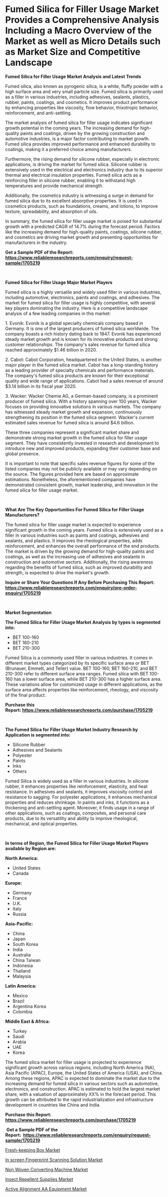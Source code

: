 <p><h1>Fumed Silica for Filler Usage Market Provides a Comprehensive Analysis Including a Macro Overview of the Market as well as Micro Details such as Market Size and Competitive Landscape</h1></p><p><strong>Fumed Silica for Filler Usage Market Analysis and Latest Trends</strong></p>
<p><p>Fumed silica, also known as pyrogenic silica, is a white, fluffy powder with a high surface area and very small particle size. Fumed silica is primarily used as a filler in various industries, including adhesives, sealants, plastics, rubber, paints, coatings, and cosmetics. It improves product performance by enhancing properties like viscosity, flow behavior, thixotropic behavior, reinforcement, and anti-settling.</p><p>The market analysis of fumed silica for filler usage indicates significant growth potential in the coming years. The increasing demand for high-quality paints and coatings, driven by the growing construction and automotive industries, is a major factor contributing to market growth. Fumed silica provides improved performance and enhanced durability to coatings, making it a preferred choice among manufacturers.</p><p>Furthermore, the rising demand for silicone rubber, especially in electronic applications, is driving the market for fumed silica. Silicone rubber is extensively used in the electrical and electronics industry due to its superior thermal and electrical insulation properties. Fumed silica acts as a reinforcing filler in silicone rubber, enabling it to withstand high temperatures and provide mechanical strength.</p><p>Additionally, the cosmetics industry is witnessing a surge in demand for fumed silica due to its excellent absorptive properties. It is used in cosmetics products, such as foundations, creams, and lotions, to improve texture, spreadability, and absorption of oils.</p><p>In summary, the fumed silica for filler usage market is poised for substantial growth with a predicted CAGR of 14.7% during the forecast period. Factors like the increasing demand for high-quality paints, coatings, silicone rubber, and cosmetics are driving market growth and presenting opportunities for manufacturers in the industry.</p></p>
<p><strong>Get a Sample PDF of the Report:&nbsp; <a href="https://www.reliableresearchreports.com/enquiry/request-sample/1705219">https://www.reliableresearchreports.com/enquiry/request-sample/1705219</a></strong></p>
<p>&nbsp;</p>
<p><strong>Fumed Silica for Filler Usage Major Market Players</strong></p>
<p><p>Fumed silica is a highly versatile and widely used filler in various industries, including automotive, electronics, paints and coatings, and adhesives. The market for fumed silica for filler usage is highly competitive, with several key players dominating the industry. Here is a competitive landscape analysis of a few leading companies in this market:</p><p>1. Evonik: Evonik is a global specialty chemicals company based in Germany. It is one of the largest producers of fumed silica worldwide. The company boasts a rich history dating back to 1847. Evonik has experienced steady market growth and is known for its innovative products and strong customer relationships. The company's sales revenue for fumed silica reached approximately $1.46 billion in 2020.</p><p>2. Cabot: Cabot Corporation, headquartered in the United States, is another major player in the fumed silica market. Cabot has a long-standing history as a leading provider of specialty chemicals and performance materials. The company's fumed silica products are known for their exceptional quality and wide range of applications. Cabot had a sales revenue of around $3.14 billion in its fiscal year 2020.</p><p>3. Wacker: Wacker Chemie AG, a German-based company, is a prominent producer of fumed silica. With a history spanning over 100 years, Wacker focuses on providing innovative solutions in various markets. The company has witnessed steady market growth and expansion, continuously strengthening its position in the fumed silica segment. Wacker's current estimated sales revenue for fumed silica is around $4.6 billion.</p><p>These three companies represent a significant market share and demonstrate strong market growth in the fumed silica for filler usage segment. They have consistently invested in research and development to introduce new and improved products, expanding their customer base and global presence.</p><p>It is important to note that specific sales revenue figures for some of the listed companies may not be publicly available or may vary depending on the source. The figures provided here are based on approximate estimations. Nonetheless, the aforementioned companies have demonstrated consistent growth, market leadership, and innovation in the fumed silica for filler usage market.</p></p>
<p>&nbsp;</p>
<p><strong>What Are The Key Opportunities For Fumed Silica for Filler Usage Manufacturers?</strong></p>
<p><p>The fumed silica for filler usage market is expected to experience significant growth in the coming years. Fumed silica is extensively used as a filler in various industries such as paints and coatings, adhesives and sealants, and plastics. It improves the rheological properties, adds reinforcement, and enhances the overall performance of the end products. The market is driven by the growing demand for high-quality paints and coatings, as well as the increasing use of adhesives and sealants in construction and automotive sectors. Additionally, the rising awareness regarding the benefits of fumed silica, such as improved durability and strength, is expected to drive the market's growth.</p></p>
<p><strong>Inquire or Share Your Questions If Any Before Purchasing This Report: <a href="https://www.reliableresearchreports.com/enquiry/pre-order-enquiry/1705219">https://www.reliableresearchreports.com/enquiry/pre-order-enquiry/1705219</a></strong></p>
<p>&nbsp;</p>
<p><strong>Market Segmentation</strong></p>
<p><strong>The Fumed Silica for Filler Usage Market Analysis by types is segmented into:</strong></p>
<p><ul><li>BET 100-160</li><li>BET 160-210</li><li>BET 210-300</li></ul></p>
<p><p>Fumed Silica is a commonly used filler in various industries. It comes in different market types categorized by its specific surface area or BET (Brunauer, Emmett, and Teller) value. BET 100-160, BET 160-210, and BET 210-300 refer to different surface area ranges. Fumed silica with BET 100-160 has a lower surface area, while BET 210-300 has a higher surface area. These variations allow for customized usage in different applications, as the surface area affects properties like reinforcement, rheology, and viscosity of the final product.</p></p>
<p><strong>Purchase this Report:&nbsp;<a href="https://www.reliableresearchreports.com/purchase/1705219">https://www.reliableresearchreports.com/purchase/1705219</a></strong></p>
<p>&nbsp;</p>
<p><strong>The Fumed Silica for Filler Usage Market Industry Research by Application is segmented into:</strong></p>
<p><ul><li>Silicone Rubber</li><li>Adhesives and Sealants</li><li>Polyester</li><li>Paints</li><li>Inks</li><li>Others</li></ul></p>
<p><p>Fumed Silica is widely used as a filler in various industries. In silicone rubber, it enhances properties like reinforcement, elasticity, and heat resistance. In adhesives and sealants, it improves viscosity control and resistance to sagging. For polyester applications, it enhances mechanical properties and reduces shrinkage. In paints and inks, it functions as a thickening and anti-settling agent. Moreover, it finds usage in a range of other applications, such as coatings, composites, and personal care products, due to its versatility and ability to improve rheological, mechanical, and optical properties.</p></p>
<p>&nbsp;</p>
<p><strong>In terms of Region, the Fumed Silica for Filler Usage Market Players available by Region are:</strong></p>
<p>
    <p> <strong> North America: </strong>
        <ul>
            <li>United States</li>
            <li>Canada</li>
        </ul>
        </p> 
    <p> <strong> Europe: </strong>
        <ul>
            <li>Germany</li>
            <li>France</li>
            <li>U.K.</li>
            <li>Italy</li>
            <li>Russia</li>
        </ul>
        </p> 
    <p> <strong> Asia-Pacific: </strong>
        <ul>
            <li>China</li>
            <li>Japan</li>
            <li>South Korea</li>
            <li>India</li>
            <li>Australia</li>
            <li>China Taiwan</li>
            <li>Indonesia</li>
            <li>Thailand</li>
            <li>Malaysia</li>
        </ul>
        </p> 
    <p> <strong> Latin America: </strong>
        <ul>
            <li>Mexico</li>
            <li>Brazil</li>
            <li>Argentina Korea</li>
            <li>Colombia</li>
        </ul>
        </p> 
    <p> <strong> Middle East & Africa: </strong>
        <ul>
            <li>Turkey</li>
            <li>Saudi</li>
            <li>Arabia</li>
            <li>UAE</li>
            <li>Korea</li>
        </ul>
    </p>
    </p>
<p><p>The fumed silica market for filler usage is projected to experience significant growth across various regions, including North America (NA), Asia Pacific (APAC), Europe, the United States of America (USA), and China. Among these regions, APAC is expected to dominate the market due to the increasing demand for fumed silica in various sectors such as automotive, electronics, and construction. APAC is estimated to hold the largest market share, with a valuation of approximately XX% in the forecast period. This growth can be attributed to the rapid industrialization and infrastructure development in countries like China and India.</p></p>
<p><strong>Purchase this Report: <a href="https://www.reliableresearchreports.com/purchase/1705219">https://www.reliableresearchreports.com/purchase/1705219</a></strong></p>
<p>&nbsp;<strong>Get a Sample PDF of the Report:&nbsp;&nbsp;<a href="https://www.reliableresearchreports.com/enquiry/request-sample/1705219">https://www.reliableresearchreports.com/enquiry/request-sample/1705219</a></strong></p>
<p><strong></strong></p>
<p><p><a href="https://medium.com/@hotspotflipk/fresh-keeping-box-market-the-key-to-successful-business-strategy-forecast-till-2030-684890a8a0f3">Fresh-keeping Box Market</a></p><p><a href="https://www.linkedin.com/pulse/screen-fingerprint-scanning-solution-market-research-report-mzfae/">In screen Fingerprint Scanning Solution Market</a></p><p><a href="https://github.com/GroverBarry/Market-Research-Report-List-2/blob/main/non-woven-converting-machine-market.md">Non Woven Converting Machine Market</a></p><p><a href="https://medium.com/@bhumi.technologiesmumbai/insect-repellent-supplies-market-comprehensive-assessment-by-type-application-and-geography-1e63e9c1d42e">Insect Repellent Supplies Market</a></p><p><a href="https://www.linkedin.com/pulse/decoding-active-alignment-aa-equipment-market-deep-dive-latest-yb8se/">Active Alignment AA Equipment Market</a></p></p>